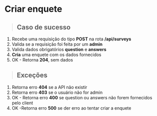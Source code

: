 # Criar enquete

> ## Caso de sucesso

1. Recebe uma requisição do tipo **POST** na rota **/api/surveys**
2. Valida se a requisição foi feita por um **admin**
3. Valida dados obrigatórios **question** e **answers**
4. **Cria** uma enquete com os dados fornecidos
5. OK - Retorna **204**, sem dados

> ## Exceções

1. Retorna erro **404** se a API não existir
2. Retorna erro **403** se o usuário não for admin
3. OK - Retorna erro **400** se question ou answers não forem fornecidos pelo client
4. OK -Retorna erro **500** se der erro ao tentar criar a enquete
